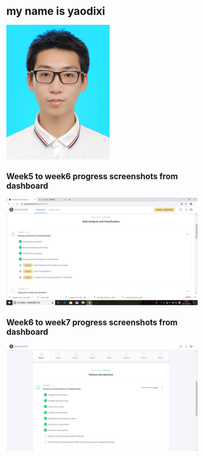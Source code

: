 
# my name is yaodixi
![](https://github.com/ophwsjtu18/ohw19f/blob/master/student/yaodixi/%E8%93%9D%E5%BA%95%E8%AF%81%E4%BB%B6%E7%85%A7.jpg)

## Week5 to week6 progress screenshots from dashboard
![](https://github.com/ophwsjtu18/ohw19f/blob/master/student/yaodixi/Week5_to_week2_progress_screenshots_from_dashboard.png)

## Week6 to week7 progress screenshots from dashboard
![](https://github.com/ophwsjtu18/ohw19f/blob/master/student/yaodixi/Week6%20to%20week7%20progress%20screenshots%20from%20dashboard.png)
